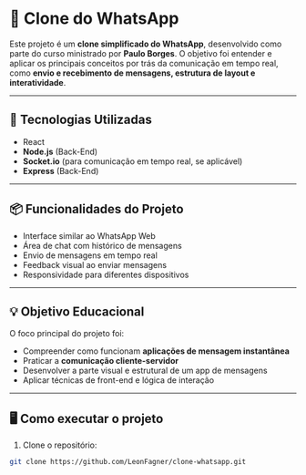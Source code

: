 # 📱 Clone do WhatsApp

Este projeto é um **clone simplificado do WhatsApp**, desenvolvido como parte do curso ministrado por **Paulo Borges**. O objetivo foi entender e aplicar os principais conceitos por trás da comunicação em tempo real, como **envio e recebimento de mensagens, estrutura de layout e interatividade**.

---

## 🚀 Tecnologias Utilizadas

- React
- **Node.js** (Back-End)
- **Socket.io** (para comunicação em tempo real, se aplicável)
- **Express** (Back-End)
  

---

## 📦 Funcionalidades do Projeto

- Interface similar ao WhatsApp Web
- Área de chat com histórico de mensagens
- Envio de mensagens em tempo real
- Feedback visual ao enviar mensagens
- Responsividade para diferentes dispositivos

---

## 💡 Objetivo Educacional

O foco principal do projeto foi:

- Compreender como funcionam **aplicações de mensagem instantânea**
- Praticar a **comunicação cliente-servidor**
- Desenvolver a parte visual e estrutural de um app de mensagens
- Aplicar técnicas de front-end e lógica de interação

---

## 🖥️ Como executar o projeto

1. Clone o repositório:
```bash
git clone https://github.com/LeonFagner/clone-whatsapp.git
